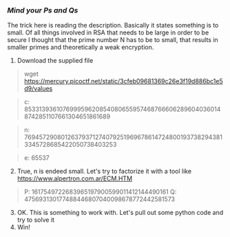 ### *Mind your Ps and Qs*
The trick here is reading the description. Basically it states something is to small. Of all things involved in RSA that needs to be large in order to be secure I thought that the prime number N has to be to small, that results in smaller primes and theoretically a weak encryption.
1. Download the supplied file
> wget https://mercury.picoctf.net/static/3cfeb09681369c26e3f19d886bc1e5d9/values
  
> c: 8533139361076999596208540806559574687666062896040360148742851107661304651861689

> n: 769457290801263793712740792519696786147248001937382943813345728685422050738403253

> e: 65537
2. True, n is endeed small. Let's try to factorize it with a tool like https://www.alpertron.com.ar/ECM.HTM
> P: 1617549722683965197900599011412144490161     Q: 475693130177488446807040098678772442581573
3. OK. This is something to work with. Let's pull out some python code and try to solve it
4. Win!
